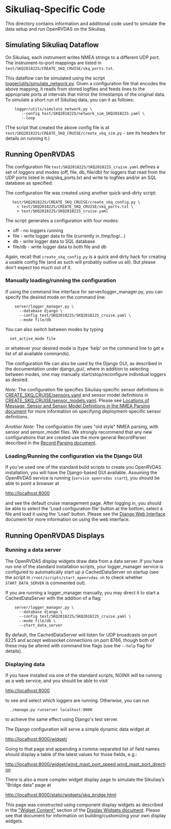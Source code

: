 # Sikuliaq-Specific Code

This directory contains information and additional code used to
simulate the data setup and run OpenRVDAS on the Sikuliaq.

## Simulating Sikuliaq Dataflow

On Sikuliaq, each instrument writes NMEA strings to a different UDP
port. The instrument-to-port mappings are listed in
``test/SKQ201822S/CREATE_SKQ_CRUISE/skq_ports.txt``.

This dataflow can be simulated using the script
[logger/utils/simulate_network.py](../../logger/utils/simulate_network.py). Given a configuration file that encodes the above mapping, it
reads from stored logfiles and feeds lines to the appropriate ports at
intervals that mirror the timestamps of the original data. To simulate
a short run of Sikuliaq data, you can it as follows:

```
    logger/utils/simulate_network.py \
       --config test/SKQ201822S/network_sim_SKQ201822S.yaml \
       --loop
```

(The script that created the above config file is at
``test/SKQ201822S/CREATE_SKQ_CRUISE/create_skq_sim.py`` - see its
headers for details on running it.)

## Running OpenRVDAS

The configuration file `test/SKQ201822S/SKQ201822S_cruise.yaml`
defines a set of loggers and modes (off, file, db, file/db) for
loggers that read from the UDP ports listed in skq/skq_ports.txt and
write to logfiles and/or an SQL database as specified.

The configuration file was created using another quick-and-dirty script:

```
   test/SKQ201822S/CREATE_SKQ_CRUISE/create_skq_config.py \
     < test/SKQ201822S/CREATE_SKQ_CRUISE/skq_ports.txt \
     > test/SKQ201822S/SKQ201822S_cruise.yaml
```

The script generates a configuration with four modes:

  - off - no loggers running
  - file - write logger data to file (currently in /tmp/log/...)
  - db - write logger data to SQL database
  - file/db - write logger data to both file and db

Again, recall that `create_skq_config.py` is a quick and dirty hack for
creating a usable config file (and as such will probably outlive us
all). But please don't expect too much out of it.

### Manually loading/running the configuration

If using the command line interface for server/logger_manager.py,
you can specify the desired mode on the command line:

```
    server/logger_manager.py \
      --database django \
      --config test/SKQ201822S/SKQ201822S_cruise.yaml \
      --mode file/db
```

You can also switch between modes by typing

```
  set_active_mode file
```

or whatever your desired mode is (type 'help' on the command line to get a list of all available commands).

The configuration file can also be used by the Django GUI, as
described in the documentation under django_gui/, where in addition to
selecting between modes, one may manually start/stop/reconfigure
individual loggers as desired.

*Note:* The configuration file specifies Sikuliaq-specific sensor
definitions in [CREATE\_SKQ\_CRUISE/sensors.yaml](CREATE_SKQ_CRUISE/sensors.yaml) and sensor model definitions
in [CREATE\_SKQ\_CRUISE/sensor_models.yaml](CREATE_SKQ_CRUISE/sensor_models.yaml). Please see [Locations of Message,
Sensor and Sensor Model Definitions in the NMEA Parsing
document](../../docs/nmea_parser.md#locations-of-message-sensor-and-sensor-model-definitions)
for more information on specifying deployment-specific sensor
definitions.

*Another Note:* The configuration file uses "old style" NMEA parsing, with sensor and sensor_model files. We strongly recommend that any new configurations that are created use the more general RecordParser described in the [Record Parsing document](../../docs/parsing).

### Loading/Running the configuration via the Django GUI

If you've used one of the standard build scripts to create you
OpenRVDAS installation, you will have the Django-based GUI
available. Assuming the OpenRVDAS service is running (```service
openrvdas start```), you should be able to point a browser at

   [http://localhost:8000](http://localhost:8000)

and see the default cruise management page. After logging in, you
should be able to select the 'Load configuration file' button at the
bottom, select a file and load it using the 'Load' button. Please see
the [Django Web Interface](../../docs/django_interface.md) document
for more information on using the web interface.

## Running OpenRVDAS Displays

### Running a data server

The OpenRVDAS display widgets draw data from a data server. If you
have run one of the standard installation scripts, your logger_manager
service is configured to automatically start up a CachedDataServer on
startup (see the script in ``/root/scripts/start_openrvdas.sh`` to
check whether ``START_DATA_SERVER`` is commented out).

If you are running a logger_manager manually, you may direct it to start a CachedDataServer with the addition of a flag:

```
    server/logger_manager.py \
      --database django \
      --config test/SKQ201822S/SKQ201822S_cruise.yaml \
      --mode file/db \
      --start_data_server
```
By default, the CachedDataServer will listen for UDP broadcasts on
port 6225 and accept websocket connections on port 8766, though both
of these may be altered with command line flags (use the ``--help``
flag for details).

### Displaying data

If you have installed via one of the standard scripts, NGINX will be
running as a web service, and you should be able to visit

   [http://localhost:8000](http://localhost:8000)

to see and select which loggers are running. Otherwise, you can run

```
  ./manage.py runserver localhost:8000
```
to achieve the same effect using Django's test server.

The Django configuration will serve a simple dynamic data widget at

   [http://localhost:8000/widget/](http://localhost:8000/widget/)

Going to that page and appending a comma-separated list of field names should display a table of the latest values for those fields, e.g.:

   [http://localhost:8000/widget/wind\_mast\_port\_speed,wind_mast\_port\_direction](http://localhost:8000/widget/wind_mast_port_speed,wind_mast_port_direction)

There is also a more complex widget display page to simulate the Sikuliaq's "Bridge data" page at

   [http://localhost:8000/static/widgets/skq\_bridge.html](http://localhost:8000/static/widgets/skq_bridge.html)

This page was constructed using component display widgets as described in the ["Widget Content"](../docs/display_widgets.md#widget-content) section of the [Display Widgets document](docs/display_widgets.md). Please see that document for information on building/customizing your own display widgets.
